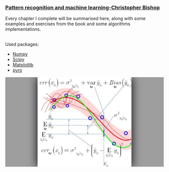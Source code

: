 ### <a class="class" href="https://www.microsoft.com/en-us/research/uploads/prod/2006/01/Bishop-Pattern-Recognition-and-Machine-Learning-2006.pdf" id="id">Pattern recognition and machine learning-Christopher Bishop</a>
<p>Every chapter I complete will be summarised here, along with some examples and exercises from the book and some algorithms implementations.<br><br>

Used packages:
  - [Numpy](https://numpy.org/)
  - [Scipy](https://docs.scipy.org/doc/)
  - [Matplotlib](https://matplotlib.org/)
  - [pyro](http://pyro.ai/)
  
  
<img src="Ch 03 Linear Models For Regression/Results/B_var.jpg"></img><br>
